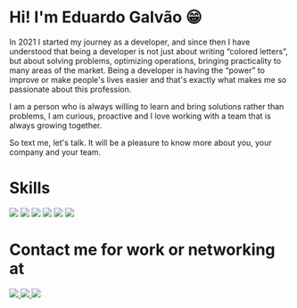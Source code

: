 # Hi! I'm Eduardo Galvão 😁
 
In 2021 I started my journey as a developer, and since then I have understood that being a developer is not just about writing “colored letters”, but about solving problems, optimizing operations, bringing practicality to many areas of the market. Being a developer is having the “power” to improve or make people's lives easier and that's exactly what makes me so passionate about this profession.

I am a person who is always willing to learn and bring solutions rather than problems, I am curious, proactive and I love working with a team that is always growing together.

So text me, let's talk. It will be a pleasure to know more about you, your company and your team.

# Skills

<img src="https://img.shields.io/badge/Node.js-green?style=for-the-badge&logo=node.js&logoColor=black"></img> 
<img src="https://img.shields.io/badge/Nest.js-20232A?style=for-the-badge&logo=nestjs&logoColor=red"></img>
<img src="https://img.shields.io/badge/TypeScript-blue?style=for-the-badge&logo=typeScript&logoColor=white"></img>
<img src="https://img.shields.io/badge/Angular-red?style=for-the-badge&logo=angular&logoColor=white"></img>
<img src="https://img.shields.io/badge/HTML5-E34F26?style=for-the-badge&logo=html5&logoColor=white"></img>
<img src="https://img.shields.io/badge/CSS3-1572B6?style=for-the-badge&logo=css3&logoColor=white"></img>


# Contact me for work or networking at

<a href="https://www.linkedin.com/in/galvao-eduardo/">
  <img src="https://img.shields.io/badge/LinkedIn-blue?style=for-the-badge&logo=linkedin&logoColor=white&link=https://www.linkedin.com/in/galvao-eduardo/" ></img> 
</a>

<a href="mailto:edu.tads@outlook.com">
  <img src="https://img.shields.io/badge/Email-orange?style=for-the-badge&logo=Gmail&logoColor=white)"> </img>
</a>

<a href="https://www.instagram.com/sr_pulga/">
  <img src="https://img.shields.io/badge/Instagram-E4405F?style=for-the-badge&logo=Instagram&logoColor=white&link=https://www.instagram.com/sr_pulga/)"> </img>
</a>
